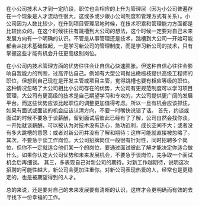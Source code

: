 <!---
markmeta_author: wongoo
markmeta_date: 2013-04-18 16:23:53
excerpt: 小公司技术人才正确的跳槽观念和面试注意事项
slug: notice-tips-when-job-hopping
markmeta_title: 小公司技术人才正确的跳槽观念和面试注意事项
wordpress_id: 446
markmeta_categories: Management
markmeta_tags: 观念
-->

在小公司技术人才到一定阶段，职位也会相应的上升为管理层（因为小公司普遍存在一个现象是人才流动性很大，这或多或少跟小公司制度和管理方式有关系）。小公司因为人数比较少，在升到项目管理层地时候，在技术积累和管理能力方面都是比较出众的。在这个时候往往有跳槽到大公司的想法，这个时候一定要对自己未来发展方向有一个明确的认识。不管是从事管理还是技术，跳槽到大公司一开始可能都会从技术基础做起，一是学习新公司的管理制度，而是学习新公司的技术，只有掌握这些才能有机会升任更高级别岗位。

在小公司内技术管理方面的优势往往会让自信心快速膨胀。但这种自信心往往会影响自我能力的判断，过高评估自己。例如有大型公司抛出橄榄枝提供高级工程师的职位，但想到自己现在是开发主管或项目主管，觉得跳槽也要有相应等级的职位。这种情况忽略了大公司相比小公司存在的优势，大公司有更规范制度可以学习项目管理，大公司有更高级的技术是自己期望学习和专攻的，大公司提供更广阔的发展平台。而这些优势应该比起职位的调整更加值得考虑。所以一旦有机会应该抓住，如果有面试或面谈的机会应该认清方向，不要一时嘴快说错了话。
首先，约谈或面试的时候不要急于谈薪酬，留到面试后彼此已经有了了解，公司自然会找你谈。一开始就谈薪酬，可以被认为对技术没有热心，急功近利，成长空间不大；或者没有多大跳槽的意愿；或者对新公司并没有了解和期待；这样可能就直接被忽略了。
其次，不要急于谈工作岗位。大公司招牌岗位一般很有针对性，同时招聘多个岗位，但你不一定就适合他们某一个的岗位，要通过面试彼此了解才能决定你适合做什么。如果你认定大公司优势和未来发展机会，不要急于谈岗位，先争取一个面试机会后再细谈。
其三，多表现自己对新公司的期待。对新工作越期待，说明这次招聘的可能性越大，新公司会更加注重你。对新公司表现热爱的人，经常也是更稳定的，也是被期望得到的人才。

总的来说，还是要对自己的未来发展要有清晰的认识，这样才会更明确而有效的去寻找下一份幸福的工作。

